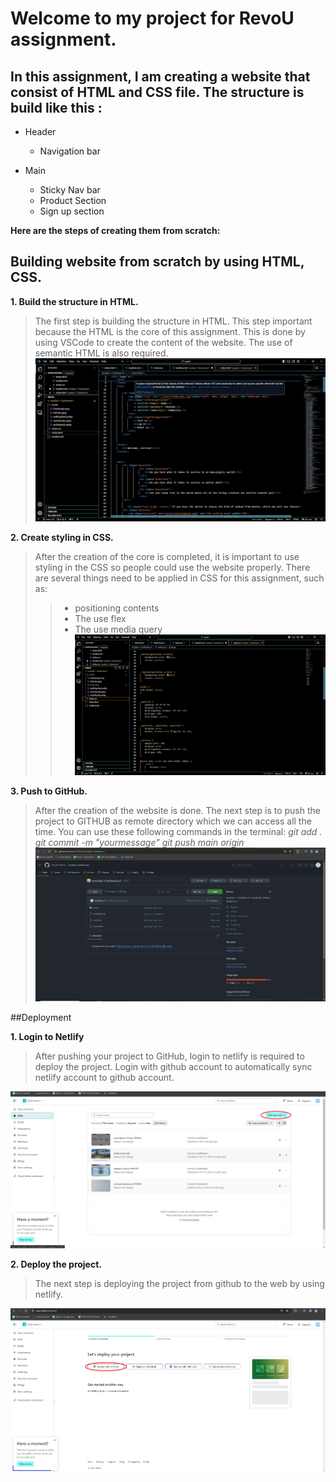 # Welcome to my project for RevoU assignment. 

## In this assignment, I am creating a website that consist of HTML and CSS file. The structure is build like this : 
- Header
  - Navigation bar

- Main
  - Sticky Nav bar
  - Product Section
  - Sign up section

**Here are the steps of creating them from scratch:**

## Building website from scratch by using HTML, CSS.

**1. Build the structure in HTML.**
> The first step is building the structure in HTML. This step important because the HTML is the core of this assignment. This is done by using VSCode to create the content of the website. The use of semantic HTML is also required.
![Step1](./assets/step1.png)

**2. Create styling in CSS.**
>    After the creation of the core is completed, it is important to use styling in the CSS so people could use the website properly. There are several things need to be applied in CSS for this assignment, such as:
>>  - positioning contents
>>  - The use flex
>>  - The use media query
![Step2](./assets/step2.png)

**3. Push to GitHub.**
>   After the creation of the website is done. The next step is to push the project to GITHUB as remote directory which we can access all the time. You can use these following commands in the terminal:
*git add .*
*git commit -m "yourmessage"*
*git push main origin*
![Step3](./assets/step3.png)


##Deployment

**1. Login to Netlify**
> After pushing your project to GitHub, login to netlify is required to deploy the project. Login with github account to automatically sync netlify account to github account.

![Step4](./assets/step4.png)


**2. Deploy the project.**
>    The next step is deploying the project from github to the web by using netlify.

![step5](./assets/step5.png)